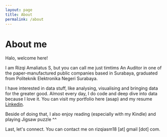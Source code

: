 ```yaml
---
layout: page
title: About
permalink: /about
---
```


# About me 

Halo, welcome here!

I am Rizqi Amaliatus S, but you can call me just timtims
An Auditor in one of the paper-manufactured public companies based in Surabaya, graduated from Politeknik Elektronika Negeri Surabaya.

I have interested in data stuff, like analysing, visualising and bringing data for the greater good. 
Almost every day, I do code and deep dive into data because I love it. You can visit my portfolio here (asap) and my resume [Linkedin](https://www.linkedin.com/in/rizqiamaliatuss/).

Beside of doing that, I also enjoy reading (especially with my Kindle) and playing Jigsaw puzzle ^^

Last, let's connect. You can contact me on rizqiasm18 [at] gmail [dot] com. 


